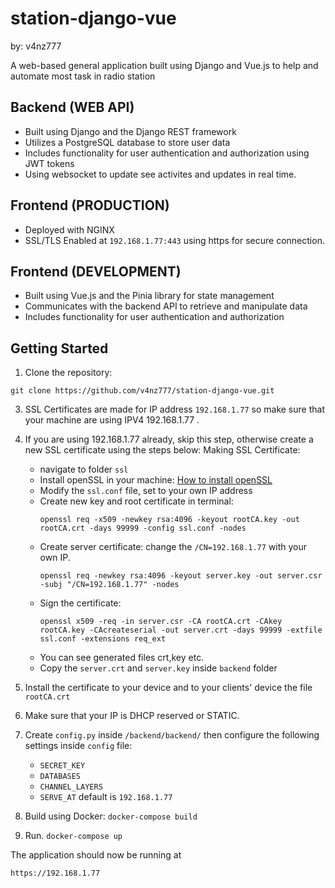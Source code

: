 # station-django-vue

by: v4nz777

A web-based general application built using Django and Vue.js
to help and automate most task in radio station

## Backend (WEB API)

- Built using Django and the Django REST framework
- Utilizes a PostgreSQL database to store user data
- Includes functionality for user authentication and authorization using JWT tokens
- Using websocket to update see activites and updates in real time.

## Frontend (PRODUCTION)

- Deployed with NGINX
- SSL/TLS Enabled at `192.168.1.77:443` using https for secure connection.
  

## Frontend (DEVELOPMENT)

- Built using Vue.js and the Pinia library for state management
- Communicates with the backend API to retrieve and manipulate data
- Includes functionality for user authentication and authorization

## Getting Started

1. Clone the repository:
```
git clone https://github.com/v4nz777/station-django-vue.git
```

3. SSL Certificates are made for IP address `192.168.1.77` so make sure that your machine are using IPV4 192.168.1.77 . 

4. If you are using 192.168.1.77 already, skip this step, otherwise create a new SSL certificate using the steps below:
   Making SSL Certificate:
    - navigate to folder `ssl`
    - Install openSSL in your machine: [How to install openSSL](https://www.ibm.com/docs/en/ts4500-tape-library?topic=openssl-installing)
    - Modify the `ssl.conf` file, set to your own IP address
    - Create new key and root certificate in terminal:
      ```
      openssl req -x509 -newkey rsa:4096 -keyout rootCA.key -out rootCA.crt -days 99999 -config ssl.conf -nodes
      ```
    - Create server certificate:
      change the `/CN=192.168.1.77` with your own IP.
      ```
      openssl req -newkey rsa:4096 -keyout server.key -out server.csr -subj "/CN=192.168.1.77" -nodes
      ```
    - Sign the certificate:
      ```
      openssl x509 -req -in server.csr -CA rootCA.crt -CAkey rootCA.key -CAcreateserial -out server.crt -days 99999 -extfile ssl.conf -extensions req_ext
      ```
    - You can see generated files crt,key etc.
    - Copy the `server.crt` and `server.key` inside `backend` folder
5. Install the certificate to your device and to your clients' device the file `rootCA.crt`
6. Make sure that your IP is DHCP reserved or STATIC.

7. Create `config.py` inside `/backend/backend/` then configure the following settings inside `config` file:
    - `SECRET_KEY`
    - `DATABASES`
    - `CHANNEL_LAYERS`
    - `SERVE_AT` default is `192.168.1.77`
      
8. Build using Docker:
   ```docker-compose build```

9. Run.
   ```docker-compose up```





The application should now be running at 
```
https://192.168.1.77
```

